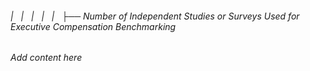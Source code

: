 ###### |   |   |   |   |   ├── Number of Independent Studies or Surveys Used for Executive Compensation Benchmarking

*Add content here*